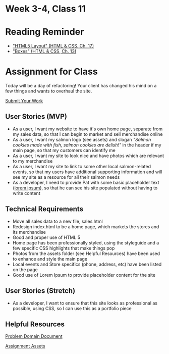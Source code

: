 # Week 3-4, Class 11

# Reading Reminder
* ["HTML5 Layout" (HTML & CSS, Ch. 17)](https://canvas.instructure.com/courses/990777/assignments/4229963)
* ["Boxes" (HTML & CSS, Ch. 13)](https://canvas.instructure.com/courses/990777/assignments/4229988)

# Assignment for Class
Today will be a day of refactoring! Your client has changed his mind on a few things and wants to overhaul the site.

[Submit Your Work](https://canvas.instructure.com/courses/990777/assignments/4230001)

## User Stories (MVP)
- As a user, I want my website to have it's own home page, separate from my sales data, so that I can begin to market and sell merchandise online
- As a user, I want my salmon logo (see assets) and slogan *"Salmon cookies made with fish, salmon cookies are delish!"* in the header if my main page, so that my customers can identify me
- As a user, I want my site to look nice and have photos which are relevant to my merchandise
- As a user, I want my site to link to some other local salmon-related events, so that my users have additional supporting information and will see my site as a resource for all their salmon needs
- As a developer, I need to provide Pat with some basic placeholder text ([lorem ipsum](http://www.lipsum.com)), so that he can see his site populated without having to write content

## Technical Requirements
 - Move all sales data to a new file, sales.html
 - Redesign index.html to be a home page, which markets the stores and its merchandise
 - Good and proper use of HTML 5
 - Home page has been professionally styled, using the styleguide and a few specific CSS highlights that make things pop
 - Photos from the assets folder (see Helpful Resources) have been used to enhance and style the main page
 - Local events and Store specifics (phone, address, etc) have been listed on the page
 - Good use of Lorem Ipsum to provide placeholder content for the site

## User Stories (Stretch)
 - As a developer, I want to ensure that this site looks as professional as possible, using CSS, so I can use this as a portfolio piece

## Helpful Resources
[Problem Domain Document](../assets/support.md)

[Assignment Assets](../assets)
